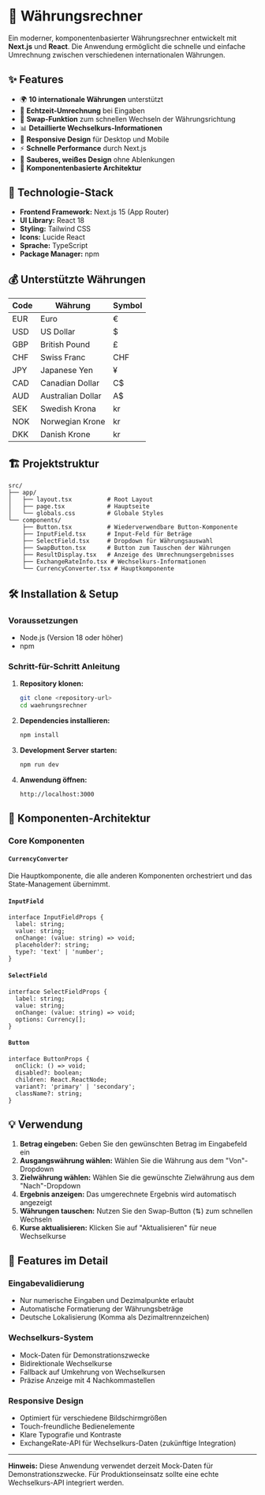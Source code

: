 # 💱 Währungsrechner

Ein moderner, komponentenbasierter Währungsrechner entwickelt mit **Next.js** und **React**. Die Anwendung ermöglicht die schnelle und einfache Umrechnung zwischen verschiedenen internationalen Währungen.

## ✨ Features

- 🌍 **10 internationale Währungen** unterstützt
- 🔄 **Echtzeit-Umrechnung** bei Eingaben
- 🔀 **Swap-Funktion** zum schnellen Wechseln der Währungsrichtung
- 📊 **Detaillierte Wechselkurs-Informationen**
- 📱 **Responsive Design** für Desktop und Mobile
- ⚡ **Schnelle Performance** durch Next.js
- 🎨 **Sauberes, weißes Design** ohne Ablenkungen
- 🧩 **Komponentenbasierte Architektur**

## 🚀 Technologie-Stack

- **Frontend Framework:** Next.js 15 (App Router)
- **UI Library:** React 18
- **Styling:** Tailwind CSS
- **Icons:** Lucide React
- **Sprache:** TypeScript
- **Package Manager:** npm

## 💰 Unterstützte Währungen

| Code | Währung | Symbol |
|------|---------|--------|
| EUR | Euro | € |
| USD | US Dollar | $ |
| GBP | British Pound | £ |
| CHF | Swiss Franc | CHF |
| JPY | Japanese Yen | ¥ |
| CAD | Canadian Dollar | C$ |
| AUD | Australian Dollar | A$ |
| SEK | Swedish Krona | kr |
| NOK | Norwegian Krone | kr |
| DKK | Danish Krone | kr |

## 🏗️ Projektstruktur

```
src/
├── app/
│   ├── layout.tsx          # Root Layout
│   ├── page.tsx            # Hauptseite
│   └── globals.css         # Globale Styles
└── components/
    ├── Button.tsx          # Wiederverwendbare Button-Komponente
    ├── InputField.tsx      # Input-Feld für Beträge
    ├── SelectField.tsx     # Dropdown für Währungsauswahl
    ├── SwapButton.tsx      # Button zum Tauschen der Währungen
    ├── ResultDisplay.tsx   # Anzeige des Umrechnungsergebnisses
    ├── ExchangeRateInfo.tsx # Wechselkurs-Informationen
    └── CurrencyConverter.tsx # Hauptkomponente
```

## 🛠️ Installation & Setup

### Voraussetzungen
- Node.js (Version 18 oder höher)
- npm

### Schritt-für-Schritt Anleitung

1. **Repository klonen:**
   ```bash
   git clone <repository-url>
   cd waehrungsrechner
   ```

2. **Dependencies installieren:**
   ```bash
   npm install
   ```

3. **Development Server starten:**
   ```bash
   npm run dev
   ```

4. **Anwendung öffnen:**
   ```
   http://localhost:3000
   ```

## 🧩 Komponenten-Architektur

### Core Komponenten

#### `CurrencyConverter`
Die Hauptkomponente, die alle anderen Komponenten orchestriert und das State-Management übernimmt.

#### `InputField`
```tsx
interface InputFieldProps {
  label: string;
  value: string;
  onChange: (value: string) => void;
  placeholder?: string;
  type?: 'text' | 'number';
}
```

#### `SelectField`
```tsx
interface SelectFieldProps {
  label: string;
  value: string;
  onChange: (value: string) => void;
  options: Currency[];
}
```

#### `Button`
```tsx
interface ButtonProps {
  onClick: () => void;
  disabled?: boolean;
  children: React.ReactNode;
  variant?: 'primary' | 'secondary';
  className?: string;
}
```

## 💡 Verwendung

1. **Betrag eingeben:** Geben Sie den gewünschten Betrag im Eingabefeld ein
2. **Ausgangswährung wählen:** Wählen Sie die Währung aus dem "Von"-Dropdown
3. **Zielwährung wählen:** Wählen Sie die gewünschte Zielwährung aus dem "Nach"-Dropdown
4. **Ergebnis anzeigen:** Das umgerechnete Ergebnis wird automatisch angezeigt
5. **Währungen tauschen:** Nutzen Sie den Swap-Button (⇅) zum schnellen Wechseln
6. **Kurse aktualisieren:** Klicken Sie auf "Aktualisieren" für neue Wechselkurse

## 🎯 Features im Detail

### Eingabevalidierung
- Nur numerische Eingaben und Dezimalpunkte erlaubt
- Automatische Formatierung der Währungsbeträge
- Deutsche Lokalisierung (Komma als Dezimaltrennzeichen)

### Wechselkurs-System
- Mock-Daten für Demonstrationszwecke
- Bidirektionale Wechselkurse
- Fallback auf Umkehrung von Wechselkursen
- Präzise Anzeige mit 4 Nachkommastellen

### Responsive Design
- Optimiert für verschiedene Bildschirmgrößen
- Touch-freundliche Bedienelemente
- Klare Typografie und Kontraste
- ExchangeRate-API für Wechselkurs-Daten (zukünftige Integration)

---

**Hinweis:** Diese Anwendung verwendet derzeit Mock-Daten für Demonstrationszwecke. Für Produktionseinsatz sollte eine echte Wechselkurs-API integriert werden.
